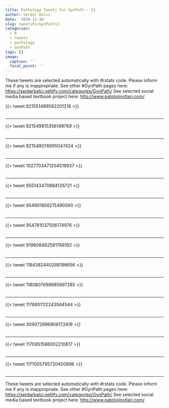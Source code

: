 ```yaml
---
title: Pathology Tweets For GynPath - 13
author: Serdar Balci
date: '2019-11-18'
slug: tweetsForGynPath13
categories:
  - R
  - tweets
  - pathology
  - GynPath
tags: []
image:
  caption: ''
  focal_point: ''
---
```



These tweets are selected automatically with #rstats code. Please inform me if any is inappropriate.
See other #GynPath pages here: https://serdarbalci.netlify.com/categories/GynPath/ 
See selected social media based textbook project here: http://www.patolojinotlari.com/

{{< tweet 821551489592201216 >}}
<br>
<br>
<hr>
{{< tweet 821549815356149769 >}}
<br>
<br>
<hr>
{{< tweet 821549076995047424 >}}
<br>
<br>
<hr>
{{< tweet 1027703471204519937 >}}
<br>
<br>
<hr>
{{< tweet 955143470884126721 >}}
<br>
<br>
<hr>
{{< tweet 954901856215490560 >}}
<br>
<br>
<hr>
{{< tweet 954781037506174976 >}}
<br>
<br>
<hr>
{{< tweet 919808462581768192 >}}
<br>
<br>
<hr>
{{< tweet 1184382440288198656 >}}
<br>
<br>
<hr>
{{< tweet 1180807698985697285 >}}
<br>
<br>
<hr>
{{< tweet 1178951112243564544 >}}
<br>
<br>
<hr>
{{< tweet 309072996906172416 >}}
<br>
<br>
<hr>
{{< tweet 1170951586002210817 >}}
<br>
<br>
<hr>
{{< tweet 1171005795720400896 >}}
<br>
<br>
<hr>


These tweets are selected automatically with #rstats code. Please inform me if any is inappropriate.
See other #GynPath pages here: https://serdarbalci.netlify.com/categories/GynPath/ 
See selected social media based textbook project here: http://www.patolojinotlari.com/
